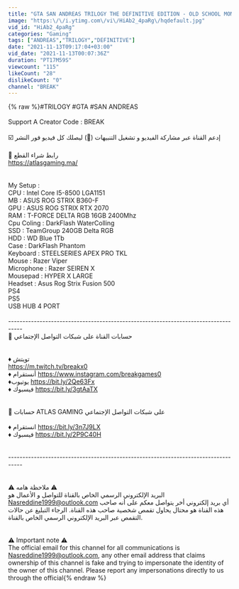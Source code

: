 ```yaml
---
title: "GTA SAN ANDREAS TRILOGY THE DEFINITIVE EDITION - OLD SCHOOL MOMENTS"
image: "https:\/\/i.ytimg.com\/vi\/HiAb2_4paRg\/hqdefault.jpg"
vid_id: "HiAb2_4paRg"
categories: "Gaming"
tags: ["ANDREAS","TRILOGY","DEFINITIVE"]
date: "2021-11-13T09:17:04+03:00"
vid_date: "2021-11-13T00:07:36Z"
duration: "PT17M59S"
viewcount: "115"
likeCount: "28"
dislikeCount: "0"
channel: "BREAK"
---
```

{% raw %}#TRILOGY #GTA #SAN ANDREAS<br /><br />Support A Creator Code : BREAK<br /><br />☑️ إدعم القناة عبر مشاركة الفيديو و تشغيل التنبيهات (🔔)  ليصلك كل فيديو فور النشر<br /><br />🛒 رابط شراء القطع<br /><a rel="nofollow" target="blank" href="https://atlasgaming.ma/​​">https://atlasgaming.ma/​​</a><br /><br /><br />My Setup : <br />CPU : Intel Core I5-8500 LGA1151<br />MB : ASUS ROG STRIX B360-F<br />GPU : ASUS ROG STRIX RTX 2070<br />RAM : T-FORCE DELTA RGB 16GB 2400Mhz<br />Cpu Coling : DarkFlash WaterColling<br />SSD : TeamGroup 240GB Delta RGB<br />HDD : WD Blue 1Tb<br />Case : DarkFlash Phantom<br />Keyboard : STEELSERIES APEX PRO TKL<br />Mouse : Razer Viper <br />Microphone : Razer SEIREN X<br />Mousepad : HYPER X LARGE <br />Headset : Asus Rog Strix Fusion 500<br />PS4<br />PS5<br />USB HUB 4 PORT<br /><br />----------------------------------------­----------------------------------------­---<br />👤 حسابات القناة على شبكات التواصل الإجتماعي<br /><br /><br />♦️ تويتش<br /><a rel="nofollow" target="blank" href="https://m.twitch.tv/breakx0">https://m.twitch.tv/breakx0</a><br />♦ أنستقرام  <a rel="nofollow" target="blank" href="https://www.instagram.com/breakgames0">https://www.instagram.com/breakgames0</a><br />♦يوتيوب <a rel="nofollow" target="blank" href="https://bit.ly/2Qe63Fx">https://bit.ly/2Qe63Fx</a><br />♦ فيسبوك <a rel="nofollow" target="blank" href="https://bit.ly/3gtAaTX">https://bit.ly/3gtAaTX</a><br /><br /><br />👤 حسابات ATLAS GAMING على شبكات التواصل الإجتماعي<br /><br />♦ انستقرام <a rel="nofollow" target="blank" href="https://bit.ly/3n7J9LX">https://bit.ly/3n7J9LX</a><br />♦ فيسبوك <a rel="nofollow" target="blank" href="https://bit.ly/2P9C40H">https://bit.ly/2P9C40H</a><br /><br /><br />----------------------------------------­----------------------------------------­---<br /><br /><br />⚠️ ملاحظة هامه ⚠️<br /> البريد الإلكتروني الرسمي الخاص بالقناة للتواصل و الأعمال هو Nasreddine1999@outlook.com أي بريد إلكتروني أخر يتواصل معكم على أنه صاحب هذه القناة هو محتال يحاول تقمص شخصية صاحب هذه القناة. الرجاء التبليغ عن حالات التقمص عبر البريد الإلكتروني الرسمي الخاص بالقناة.<br /><br /><br />⚠️ Important note ⚠️<br />The official email for this channel for all communications is Nasreddine1999@outlook.com, any other email address that claims ownership of this channel is fake and trying to impersonate the identity of the owner of this channel. Please report any impersonations directly to us through the official{% endraw %}
